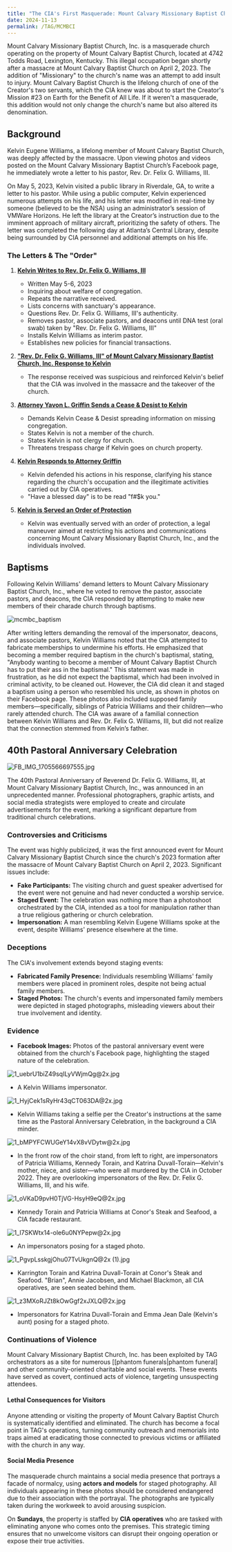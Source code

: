 ```yaml
---
title: "The CIA's First Masquerade: Mount Calvary Missionary Baptist Church, Inc."
date: 2024-11-13
permalink: /TAG/MCMBCI
---
```

Mount Calvary Missionary Baptist Church, Inc. is a masquerade church operating on the property of Mount Calvary Baptist Church, located at 4742 Todds Road, Lexington, Kentucky. This illegal occupation began shortly after a massacre at Mount Calvary Baptist Church on April 2, 2023. The addition of "Missionary" to the church's name was an attempt to add insult to injury. Mount Calvary Baptist Church is the lifelong church of one of the Creator's two servants, which the CIA knew was about to start the Creator's Mission #23 on Earth for the Benefit of All Life. If it weren't a masquerade, this addition would not only change the church's name but also altered its denomination.

## Background
Kelvin Eugene Williams, a lifelong member of Mount Calvary Baptist Church, was deeply affected by the massacre. Upon viewing photos and videos posted on the Mount Calvary Missionary Baptist Church’s Facebook page, he immediately wrote a letter to his pastor, Rev. Dr. Felix G. Williams, III.

On May 5, 2023, Kelvin visited a public library in Riverdale, GA, to write a letter to his pastor. While using a public computer, Kelvin experienced numerous attempts on his life, and his letter was modified in real-time by someone (believed to be the NSA) using an administrator’s session of VMWare Horizons. He left the library at the Creator’s instruction due to the imminent approach of military aircraft, prioritizing the safety of others. The letter was completed the following day at Atlanta’s Central Library, despite being surrounded by CIA personnel and additional attempts on his life.

### The Letters & The "Order"
1. **[Kelvin Writes to Rev. Dr. Felix G. Williams, III](https://github.com/nameless-and-blameless/TAG/blob/master/assets/PDF/20230506_kew_mcbc_letter.pdf)**
    - Written May 5-6, 2023
    - Inquiring about welfare of congregation.
    - Repeats the narrative received.
    - Lists concerns with sanctuary's appearance.
    - Questions Rev. Dr. Felix G. Williams, III's authenticity.
    - Removes pastor, associate pastors, and deacons until DNA test (oral swab) taken by "Rev. Dr. Felix G. Williams, III"
    - Installs Kelvin Williams as interim pastor.
    - Establishes new policies for financial transactions.

2. **["Rev. Dr. Felix G. Williams, III" of Mount Calvary Missionary Baptist Church, Inc. Response to Kelvin](https://github.com/nameless-and-blameless/TAG/blob/master/assets/PDF/20230506_mcmbc_response.pdf)**
    - The response received was suspicious and reinforced Kelvin's belief that the CIA was involved in the massacre and the takeover of the church.

3. **[Attorney Yavon L. Griffin Sends a Cease & Desist to Kelvin](https://github.com/nameless-and-blameless/TAG/blob/master/assets/PDF/20230526_griffin_cease_and_desist.pdf)**
    - Demands Kelvin Cease & Desist spreading information on missing congregation.
    - States Kelvin is not a member of the church.
    - States Kelvin is not clergy for church.
    - Threatens trespass charge if Kelvin goes on church property.

4. **[Kelvin Responds to Attorney Griffin](https://github.com/nameless-and-blameless/TAG/blob/master/assets/PDF/20230629_kew_cease_and_desist_response.pdf)**
    - Kelvin defended his actions in his response, clarifying his stance regarding the church's occupation and the illegitimate activities carried out by CIA operatives.
    - "Have a blessed day" is to be read "f#$k you."

5. **[Kelvin is Served an Order of Protection](https://github.com/nameless-and-blameless/TAG/blob/master/assets/PDF/20230731_served_oop.pdf)**
    - Kelvin was eventually served with an order of protection, a legal maneuver aimed at restricting his actions and communications concerning Mount Calvary Missionary Baptist Church, Inc., and the individuals involved.

## Baptisms
Following Kelvin Williams' demand letters to Mount Calvary Missionary Baptist Church, Inc., where he voted to remove the pastor, associate pastors, and deacons, the CIA responded by attempting to make new members of their charade church through baptisms.

![mcmbc_baptism](https://github.com/nameless-and-blameless/TAG/assets/169210208/f843f2a7-5b7d-4192-95da-0aaa842a2244)

After writing letters demanding the removal of the impersonator, deacons, and associate pastors, Kelvin Williams noted that the CIA attempted to fabricate memberships to undermine his efforts. He emphasized that becoming a member required baptism in the church's baptismal, stating, "Anybody wanting to become a member of Mount Calvary Baptist Church has to put their ass in the baptismal." This statement was made in frustration, as he did not expect the baptismal, which had been involved in criminal activity, to be cleaned out. However, the CIA did clean it and staged a baptism using a person who resembled his uncle, as shown in photos on their Facebook page. These photos also included supposed family members—specifically, siblings of Patricia Williams and their children—who rarely attended church. The CIA was aware of a familial connection between Kelvin Williams and Rev. Dr. Felix G. Williams, III, but did not realize that the connection stemmed from Kelvin’s father.

## 40th Pastoral Anniversary Celebration
![FB_IMG_1705566697555.jpg](https://github.com/serviCreator/TAG/assets/155787787/0f9fbcab-1bfa-4c89-8867-1bdb099dd706)

The 40th Pastoral Anniversary of Reverend Dr. Felix G. Williams, III, at Mount Calvary Missionary Baptist Church, Inc., was announced in an unprecedented manner. Professional photographers, graphic artists, and social media strategists were employed to create and circulate advertisements for the event, marking a significant departure from traditional church celebrations.

### Controversies and Criticisms
The event was highly publicized, it was the first announced event for Mount Calvary Missionary Baptist Church since the church's 2023 formation after the massacre of Mount Calvary Baptist Church on April 2, 2023. Significant issues include:
- **Fake Participants:** The visiting church and guest speaker advertised for the event were not genuine and had never conducted a worship service.
- **Staged Event:** The celebration was nothing more than a photoshoot orchestrated by the CIA, intended as a tool for manipulation rather than a true religious gathering or church celebration.
- **Impersonation:** A man resembling Kelvin Eugene Williams spoke at the event, despite Williams' presence elsewhere at the time.

### Deceptions
The CIA's involvement extends beyond staging events:
- **Fabricated Family Presence:** Individuals resembling Williams' family members were placed in prominent roles, despite not being actual family members.
- **Staged Photos:** The church's events and impersonated family members were depicted in staged photographs, misleading viewers about their true involvement and identity.

### Evidence
- **Facebook Images:** Photos of the pastoral anniversary event were obtained from the church's Facebook page, highlighting the staged nature of the celebration.

![1_uebrU1biZ49sqILyVWjmQg@2x.jpg](https://github.com/serviCreator/TAG/assets/155787787/773831f7-4da3-4542-b36c-7c6f273993db)
- A Kelvin Williams impersonator.

![1_HyjCek1sRyHr43qCT063DA@2x.jpg](https://github.com/serviCreator/TAG/assets/155787787/e7b3d847-d804-4ef1-a9d4-8073353a1a0d)
- Kelvin Williams taking a selfie per the Creator's instructions at the same time as the Pastoral Anniversary Celebration, in the background a CIA minder.

![1_bMPYFCWUGeY14vX8vVDytw@2x.jpg](https://github.com/serviCreator/TAG/assets/155787787/3fcb92fb-a837-4d76-840f-5565f2f1206b)
- In the front row of the choir stand, from left to right, are impersonators of Patricia Williams, Kennedy Torain, and Katrina Duvall-Torain—Kelvin's mother, niece, and sister—who were all murdered by the CIA in October 2022. They are overlooking impersonators of the Rev. Dr. Felix G. Williams, III, and his wife.

![1_oVKaD9pvH0TjVG-HsyH9eQ@2x.jpg](https://github.com/serviCreator/TAG/assets/155787787/aa488e96-46ab-41f8-b685-b9fd41c7e685)
- Kennedy Torain and Patricia Williams at Conor's Steak and Seafood, a CIA facade restaurant.

![1_I7SKWtx14-ole6u0NYPepw@2x.jpg](https://github.com/serviCreator/TAG/assets/155787787/74f79980-265f-4b80-bdce-e30b2d93e34b)
- An impersonators posing for a staged photo.

![1_PgvpLsskgjOhu07TvUkgnQ@2x (1).jpg](https://github.com/serviCreator/TAG/assets/155787787/0d7482be-ab1c-407b-bea7-ef4674615cc8)
- Karrington Torain and Katrina Duvall-Torain at Conor's Steak and Seafood. "Brian", Annie Jacobsen, and Michael Blackmon, all CIA operatives, are seen seated behind them.

![1_z3MXoRJZt8kOwGgf2xJXLQ@2x.jpg](https://github.com/serviCreator/TAG/assets/155787787/922d76ac-1d0b-4eb9-afda-8574b057a9f9)
- Impersonators for Katrina Duvall-Torain and Emma Jean Dale (Kelvin's aunt) posing for a staged photo.

### **Continuations of Violence**
Mount Calvary Missionary Baptist Church, Inc. has been exploited by TAG orchestrators as a site for numerous [[phantom funerals|phantom funeral] and other community-oriented charitable and social events. These events have served as covert, continued acts of violence, targeting unsuspecting attendees.

#### **Lethal Consequences for Visitors**
Anyone attending or visiting the property of Mount Calvary Baptist Church is systematically identified and eliminated. The church has become a focal point in TAG's operations, turning community outreach and memorials into traps aimed at eradicating those connected to previous victims or affiliated with the church in any way.

#### **Social Media Presence**
The masquerade church maintains a social media presence that portrays a facade of normalcy, using **actors and models** for staged photography. All individuals appearing in these photos should be considered endangered due to their association with the portrayal. The photographs are typically taken during the workweek to avoid arousing suspicion.

On **Sundays**, the property is staffed by **CIA operatives** who are tasked with eliminating anyone who comes onto the premises. This strategic timing ensures that no unwelcome visitors can disrupt their ongoing operation or expose their true activities.
